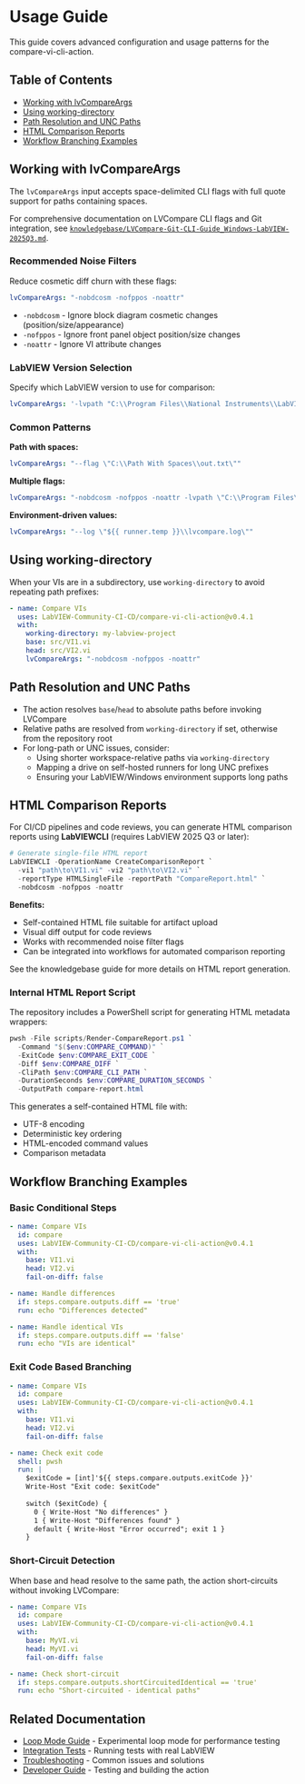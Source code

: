 # Usage Guide

This guide covers advanced configuration and usage patterns for the compare-vi-cli-action.

## Table of Contents

- [Working with lvCompareArgs](#working-with-lvcompareargs)
- [Using working-directory](#using-working-directory)
- [Path Resolution and UNC Paths](#path-resolution-and-unc-paths)
- [HTML Comparison Reports](#html-comparison-reports)
- [Workflow Branching Examples](#workflow-branching-examples)

## Working with lvCompareArgs

The `lvCompareArgs` input accepts space-delimited CLI flags with full quote support for paths containing spaces.

For comprehensive documentation on LVCompare CLI flags and Git integration, see [`knowledgebase/LVCompare-Git-CLI-Guide_Windows-LabVIEW-2025Q3.md`](./knowledgebase/LVCompare-Git-CLI-Guide_Windows-LabVIEW-2025Q3.md).

### Recommended Noise Filters

Reduce cosmetic diff churn with these flags:

```yaml
lvCompareArgs: "-nobdcosm -nofppos -noattr"
```

- `-nobdcosm` - Ignore block diagram cosmetic changes (position/size/appearance)
- `-nofppos` - Ignore front panel object position/size changes
- `-noattr` - Ignore VI attribute changes

### LabVIEW Version Selection

Specify which LabVIEW version to use for comparison:

```yaml
lvCompareArgs: '-lvpath "C:\\Program Files\\National Instruments\\LabVIEW 2025\\LabVIEW.exe"'
```

### Common Patterns

**Path with spaces:**

```yaml
lvCompareArgs: "--flag \"C:\\Path With Spaces\\out.txt\""
```

**Multiple flags:**

```yaml
lvCompareArgs: "-nobdcosm -nofppos -noattr -lvpath \"C:\\Program Files\\National Instruments\\LabVIEW 2025\\LabVIEW.exe\""
```

**Environment-driven values:**

```yaml
lvCompareArgs: "--log \"${{ runner.temp }}\\lvcompare.log\""
```

## Using working-directory

When your VIs are in a subdirectory, use `working-directory` to avoid repeating path prefixes:

```yaml
- name: Compare VIs
  uses: LabVIEW-Community-CI-CD/compare-vi-cli-action@v0.4.1
  with:
    working-directory: my-labview-project
    base: src/VI1.vi
    head: src/VI2.vi
    lvCompareArgs: "-nobdcosm -nofppos -noattr"
```

## Path Resolution and UNC Paths

- The action resolves `base`/`head` to absolute paths before invoking LVCompare
- Relative paths are resolved from `working-directory` if set, otherwise from the repository root
- For long-path or UNC issues, consider:
  - Using shorter workspace-relative paths via `working-directory`
  - Mapping a drive on self-hosted runners for long UNC prefixes
  - Ensuring your LabVIEW/Windows environment supports long paths

## HTML Comparison Reports

For CI/CD pipelines and code reviews, you can generate HTML comparison reports using **LabVIEWCLI** (requires LabVIEW 2025 Q3 or later):

```powershell
# Generate single-file HTML report
LabVIEWCLI -OperationName CreateComparisonReport `
  -vi1 "path\to\VI1.vi" -vi2 "path\to\VI2.vi" `
  -reportType HTMLSingleFile -reportPath "CompareReport.html" `
  -nobdcosm -nofppos -noattr
```

**Benefits:**

- Self-contained HTML file suitable for artifact upload
- Visual diff output for code reviews
- Works with recommended noise filter flags
- Can be integrated into workflows for automated comparison reporting

See the knowledgebase guide for more details on HTML report generation.

### Internal HTML Report Script

The repository includes a PowerShell script for generating HTML metadata wrappers:

```powershell
pwsh -File scripts/Render-CompareReport.ps1 `
  -Command "$($env:COMPARE_COMMAND)" `
  -ExitCode $env:COMPARE_EXIT_CODE `
  -Diff $env:COMPARE_DIFF `
  -CliPath $env:COMPARE_CLI_PATH `
  -DurationSeconds $env:COMPARE_DURATION_SECONDS `
  -OutputPath compare-report.html
```

This generates a self-contained HTML file with:

- UTF-8 encoding
- Deterministic key ordering
- HTML-encoded command values
- Comparison metadata

## Workflow Branching Examples

### Basic Conditional Steps

```yaml
- name: Compare VIs
  id: compare
  uses: LabVIEW-Community-CI-CD/compare-vi-cli-action@v0.4.1
  with:
    base: VI1.vi
    head: VI2.vi
    fail-on-diff: false

- name: Handle differences
  if: steps.compare.outputs.diff == 'true'
  run: echo "Differences detected"

- name: Handle identical VIs
  if: steps.compare.outputs.diff == 'false'
  run: echo "VIs are identical"
```

### Exit Code Based Branching

```yaml
- name: Compare VIs
  id: compare
  uses: LabVIEW-Community-CI-CD/compare-vi-cli-action@v0.4.1
  with:
    base: VI1.vi
    head: VI2.vi
    fail-on-diff: false

- name: Check exit code
  shell: pwsh
  run: |
    $exitCode = [int]'${{ steps.compare.outputs.exitCode }}'
    Write-Host "Exit code: $exitCode"
    
    switch ($exitCode) {
      0 { Write-Host "No differences" }
      1 { Write-Host "Differences found" }
      default { Write-Host "Error occurred"; exit 1 }
    }
```

### Short-Circuit Detection

When base and head resolve to the same path, the action short-circuits without invoking LVCompare:

```yaml
- name: Compare VIs
  id: compare
  uses: LabVIEW-Community-CI-CD/compare-vi-cli-action@v0.4.1
  with:
    base: MyVI.vi
    head: MyVI.vi
    fail-on-diff: false

- name: Check short-circuit
  if: steps.compare.outputs.shortCircuitedIdentical == 'true'
  run: echo "Short-circuited - identical paths"
```

## Related Documentation

- [Loop Mode Guide](./COMPARE_LOOP_MODULE.md) - Experimental loop mode for performance testing
- [Integration Tests](./INTEGRATION_TESTS.md) - Running tests with real LabVIEW
- [Troubleshooting](./TROUBLESHOOTING.md) - Common issues and solutions
- [Developer Guide](./DEVELOPER_GUIDE.md) - Testing and building the action

